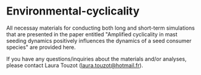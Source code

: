 # Environmental-cyclicality

All necessay materials for conducting both long and short-term simulations that are presented in the paper entitled "Amplified cyclicality in mast seeding dynamics positively influences the dynamics of a seed consumer species" are provided here.

If you have any questions/inquiries about the materials and/or analyses, please contact Laura Touzot (laura.touzot@hotmail.fr).
